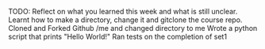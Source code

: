 TODO: Reflect on what you learned this week and what is still unclear.
Learnt how to make a directory, change it and gitclone the course repo.
Cloned and Forked Github /me and changed directory to me
Wrote a python script that prints "Hello World!"
Ran tests on the completion of set1
